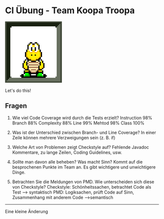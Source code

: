 # CI Übung - Team Koopa Troopa

![Team KT Logo](docs/koopatroopa.png)

Let's do this!

## Fragen

1) Wie viel Code Coverage wird durch die Tests erzielt?
Instruction 98%
Branch 88%
Complexity 88%
Line 99%
Mehtod 98%
Class 100%

2) Was ist der Unterschied zwischen Branch- und Line
Coverage?
In einer Zeile können mehrere Verzweigungen sein (z. B. if)


3) Welche Art von Problemen zeigt Checkstyle auf?
Fehlende Javadoc Kommentare, zu lange Zeilen, Coding Guidelines,
usw.


4) Sollte man davon alle beheben?
Was macht Sinn?
Kommt auf die besprochenen Punkte im Team an. Es gibt wichtigere und
unwichtigere Dinge.


5) Betrachten Sie die Meldungen von PMD.
Wie unterscheiden sich diese von Checkstyle?
Checkstyle: Schönheitssachen, betrachtet Code als Test
 --> syntaktisch
PMD: Logiksachen, prüft Code auf Sinn, Zusammenhang mit anderem Code
 -->semantisch



---
Eine kleine Änderung
